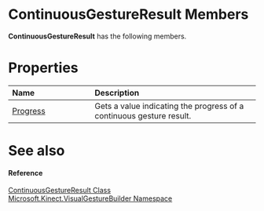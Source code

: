 ContinuousGestureResult Members  
===============================  

**ContinuousGestureResult** has the following members.  

<span id="publicpropertiesSection"></span>

Properties  
==========  

<table>
<colgroup>
<col width="30%" />
<col width="60%" />
</colgroup>
<thead>
<tr class="header">
<th align="left">Name</th>
<th align="left">Description</th>
</tr>
</thead>
<tbody>
<tr class="odd">
<td align="left"><a href="Properties/Progress_Property.md">Progress</a></td>
<td align="left">Gets a value indicating the progress of a continuous gesture result.</td>
</tr>
</tbody>
</table>

<span id="ID4EK"></span>

See also  
========  

<span id="ID4EM"></span>
#### Reference  

[ContinuousGestureResult Class](../ContinuousGestureResult.md)  
 [Microsoft.Kinect.VisualGestureBuilder Namespace](../../Kinect.VisualGestureBuil.md)  



<!--Please do not edit the data in the comment block below.-->
<!--
TOCTitle : ContinuousGestureResult Members
RLTitle : ContinuousGestureResult Members
KeywordF : Microsoft.Kinect.VisualGestureBuilder.ContinuousGestureResult
KeywordF : ContinuousGestureResult
KeywordK : ContinuousGestureResult class
KeywordK : ContinuousGestureResult class, all members
KeywordK : Microsoft.Kinect.VisualGestureBuilder.ContinuousGestureResult class
HelpPriority : 1
KeywordA : AllMembers.T:Microsoft.Kinect.VisualGestureBuilder.ContinuousGestureResult
AssetID : AllMembers.T:Microsoft.Kinect.VisualGestureBuilder.ContinuousGestureResult
Locale : en-us
CommunityContent : 1
TargetOS : Windows
TopicType : kbSyntax
DocSet : K4Wv2
ProjType : K4Wv2Proj
Technology : Kinect for Windows
Product : Kinect for Windows SDK v2
productversion : 20
-->
